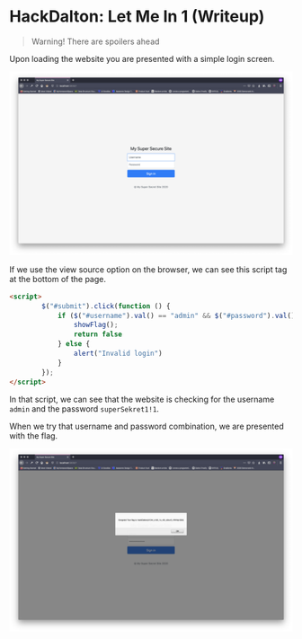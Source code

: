 # HackDalton: Let Me In 1 (Writeup)

> Warning! There are spoilers ahead

Upon loading the website you are presented with a simple login screen. 

![Login screen](writeup-images/login-screen.png)

If we use the view source option on the browser, we can see this script tag at the bottom of the page.

```html
<script>
        $("#submit").click(function () {
            if ($("#username").val() == "admin" && $("#password").val() == "superSekret1!1") {
                showFlag();
                return false
            } else {
                alert("Invalid login")
            }
        });
</script>
```

In that script, we can see that the website is checking for the username `admin` and the password `superSekret1!1`.

When we try that username and password combination, we are presented with the flag.

![Success](writeup-images/success.png)
